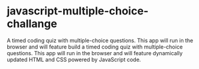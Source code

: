 # javascript-multiple-choice-challange
A timed coding quiz with multiple-choice questions. This app will run in the browser and will feature build a timed coding quiz with multiple-choice questions. This app will run in the browser and will feature dynamically updated HTML and CSS powered by JavaScript code.
